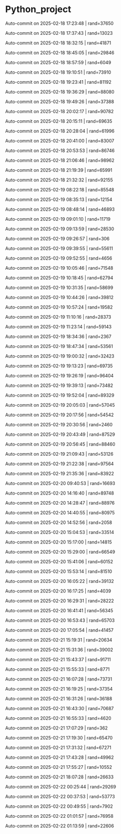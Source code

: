 # Python_project
Auto-commit on 2025-02-18 17:23:48 | rand=37650

Auto-commit on 2025-02-18 17:37:43 | rand=13023

Auto-commit on 2025-02-18 18:32:15 | rand=41871

Auto-commit on 2025-02-18 18:45:05 | rand=29846

Auto-commit on 2025-02-18 18:57:59 | rand=6049

Auto-commit on 2025-02-18 19:10:51 | rand=73910

Auto-commit on 2025-02-18 19:23:41 | rand=81192

Auto-commit on 2025-02-18 19:36:29 | rand=88080

Auto-commit on 2025-02-18 19:49:26 | rand=37388

Auto-commit on 2025-02-18 20:02:17 | rand=90782

Auto-commit on 2025-02-18 20:15:11 | rand=69635

Auto-commit on 2025-02-18 20:28:04 | rand=61996

Auto-commit on 2025-02-18 20:41:00 | rand=83007

Auto-commit on 2025-02-18 20:53:53 | rand=86746

Auto-commit on 2025-02-18 21:06:46 | rand=98962

Auto-commit on 2025-02-18 21:19:39 | rand=65991

Auto-commit on 2025-02-18 21:32:32 | rand=92155

Auto-commit on 2025-02-19 08:22:18 | rand=85548

Auto-commit on 2025-02-19 08:35:13 | rand=12154

Auto-commit on 2025-02-19 08:48:14 | rand=46893

Auto-commit on 2025-02-19 09:01:10 | rand=11719

Auto-commit on 2025-02-19 09:13:59 | rand=28530

Auto-commit on 2025-02-19 09:26:57 | rand=306

Auto-commit on 2025-02-19 09:39:55 | rand=55611

Auto-commit on 2025-02-19 09:52:55 | rand=4656

Auto-commit on 2025-02-19 10:05:46 | rand=71548

Auto-commit on 2025-02-19 10:18:45 | rand=62794

Auto-commit on 2025-02-19 10:31:35 | rand=58699

Auto-commit on 2025-02-19 10:44:26 | rand=39812

Auto-commit on 2025-02-19 10:57:24 | rand=19582

Auto-commit on 2025-02-19 11:10:16 | rand=28373

Auto-commit on 2025-02-19 11:23:14 | rand=59143

Auto-commit on 2025-02-19 18:34:36 | rand=2367

Auto-commit on 2025-02-19 18:47:34 | rand=53561

Auto-commit on 2025-02-19 19:00:32 | rand=32423

Auto-commit on 2025-02-19 19:13:23 | rand=69735

Auto-commit on 2025-02-19 19:26:19 | rand=96404

Auto-commit on 2025-02-19 19:39:13 | rand=73482

Auto-commit on 2025-02-19 19:52:04 | rand=89329

Auto-commit on 2025-02-19 20:05:03 | rand=57045

Auto-commit on 2025-02-19 20:17:56 | rand=54542

Auto-commit on 2025-02-19 20:30:56 | rand=2460

Auto-commit on 2025-02-19 20:43:49 | rand=87529

Auto-commit on 2025-02-19 20:56:45 | rand=88460

Auto-commit on 2025-02-19 21:09:43 | rand=53126

Auto-commit on 2025-02-19 21:22:38 | rand=97564

Auto-commit on 2025-02-19 21:35:36 | rand=83922

Auto-commit on 2025-02-20 09:40:53 | rand=16693

Auto-commit on 2025-02-20 14:16:40 | rand=89748

Auto-commit on 2025-02-20 14:28:47 | rand=88976

Auto-commit on 2025-02-20 14:40:55 | rand=80975

Auto-commit on 2025-02-20 14:52:56 | rand=2058

Auto-commit on 2025-02-20 15:04:53 | rand=33514

Auto-commit on 2025-02-20 15:17:00 | rand=14815

Auto-commit on 2025-02-20 15:29:00 | rand=66549

Auto-commit on 2025-02-20 15:41:06 | rand=60152

Auto-commit on 2025-02-20 15:53:14 | rand=81510

Auto-commit on 2025-02-20 16:05:22 | rand=39132

Auto-commit on 2025-02-20 16:17:25 | rand=4039

Auto-commit on 2025-02-20 16:29:31 | rand=28222

Auto-commit on 2025-02-20 16:41:41 | rand=56345

Auto-commit on 2025-02-20 16:53:43 | rand=65703

Auto-commit on 2025-02-20 17:05:54 | rand=41457

Auto-commit on 2025-02-21 15:19:31 | rand=20634

Auto-commit on 2025-02-21 15:31:36 | rand=39002

Auto-commit on 2025-02-21 15:43:37 | rand=91711

Auto-commit on 2025-02-21 15:55:33 | rand=8771

Auto-commit on 2025-02-21 16:07:28 | rand=73731

Auto-commit on 2025-02-21 16:19:25 | rand=37354

Auto-commit on 2025-02-21 16:31:26 | rand=36188

Auto-commit on 2025-02-21 16:43:30 | rand=70687

Auto-commit on 2025-02-21 16:55:33 | rand=4620

Auto-commit on 2025-02-21 17:07:29 | rand=362

Auto-commit on 2025-02-21 17:19:30 | rand=65470

Auto-commit on 2025-02-21 17:31:32 | rand=67271

Auto-commit on 2025-02-21 17:43:28 | rand=49962

Auto-commit on 2025-02-21 17:55:27 | rand=10552

Auto-commit on 2025-02-21 18:07:28 | rand=26633

Auto-commit on 2025-02-22 00:25:44 | rand=29269

Auto-commit on 2025-02-22 00:37:53 | rand=53773

Auto-commit on 2025-02-22 00:49:55 | rand=7902

Auto-commit on 2025-02-22 01:01:57 | rand=76958

Auto-commit on 2025-02-22 01:13:59 | rand=22606
